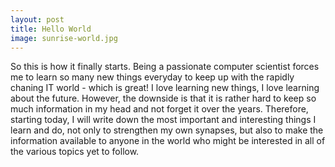 ```yaml
---
layout: post
title: Hello World
image: sunrise-world.jpg
---
```


So this is how it finally starts. Being a passionate computer scientist forces me to learn so many new things everyday to keep up with the rapidly chaning IT world - which is great! I love learning new things, I love learning about the future. However, the downside is that it is rather hard to keep so much information in my head and not forget it over the years. Therefore, starting today, I will write down the most important and interesting things I learn and do, not only to strengthen my own synapses, but also to make the information available to anyone in the world who might be interested in all of the various topics yet to follow.
